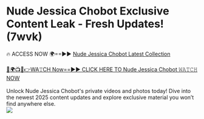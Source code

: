 # Nude Jessica Chobot Exclusive Content Leak - Fresh Updates! (7wvk)

🔥 ACCESS NOW 🌍==►► <a href="https://tinyurl.com/2mz8nhtm" rel="nofollow">Nude Jessica Chobot Latest Collection</a>
<br><br>
[🔴🌍📺📱👉WA𝚃CH Now==►► CLICK HERE TO Nude Jessica Chobot 𝚆𝙰𝚃𝙲𝙷 NOW](https://tinyurl.com/2mz8nhtm)
<br><br>
Unlock Nude Jessica Chobot's private videos and photos today! Dive into the newest 2025 content updates and explore exclusive material you won’t find anywhere else.
<br>
<a href="https://tinyurl.com/2mz8nhtm" rel="nofollow" data-target="animated-image.originalLink"><img src="https://camo.githubusercontent.com/8a4f000d20f83aca3bf7ec5f350d767afa0574a8a352519fd8cfa583a6f93a33/68747470733a2f2f692e696d6775722e636f6d2f644a486b345a712e676966" data-canonical-src="https://i.imgur.com/dJHk4Zq.gif" style="max-width: 100%; display: inline-block;" data-target="animated-image.originalImage"></a>
<br>
